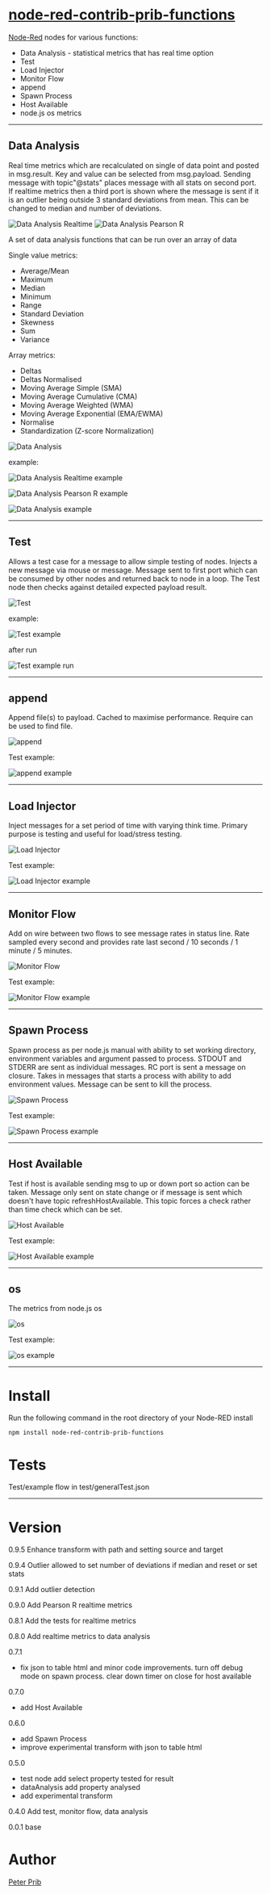 # [node-red-contrib-prib-functions][2]

[Node-Red][1] nodes for various functions:

*   Data Analysis  - statistical metrics that has real time option
*	Test  
*   Load Injector
*	Monitor Flow
*	append
*	Spawn Process
*	Host Available
*	node.js os metrics

------------------------------------------------------------

## Data Analysis

Real time metrics which are recalculated on single of data point and posted in msg.result.
Key and value can be selected from msg.payload.
Sending message with topic"@stats" places message with all stats on second port.
If realtime metrics then a third port is shown where the message is sent if it is an outlier
being outside 3 standard deviations from mean. This can be changed to median and number of deviations.

![Data Analysis Realtime](documentation/DataAnalysisRealtime.JPG "Data Analysis Realtime")
![Data Analysis Pearson R](documentation/DataAnalysisPearsonR.JPG "Data Analysis Pearson R")


A set of data analysis functions that can be run over an array of data

Single value metrics:
* Average/Mean
* Maximum
* Median
* Minimum
* Range
* Standard Deviation
* Skewness
* Sum
* Variance

Array metrics:
* Deltas
* Deltas Normalised
* Moving Average Simple (SMA)
* Moving Average Cumulative (CMA)
* Moving Average Weighted (WMA)
* Moving Average Exponential (EMA/EWMA)
* Normalise
* Standardization (Z-score Normalization)

![Data Analysis](documentation/DataAnalysis.JPG "Data Analysis")

example:

![Data Analysis Realtime example](documentation/DataAnalysisTestRealtime.JPG "Data Analysis Realtime example")

![Data Analysis Pearson R example](documentation/DataAnalysisTestPearsonR.JPG "Data Analysis PearsonR example")


![Data Analysis example](documentation/DataAnalysisTest.JPG "Data Analysis example")

------------------------------------------------------------

## Test

Allows a test case for a message to allow simple testing of nodes. Injects a new message via mouse or message. Message sent to first port which can be consumed by other nodes and returned back to node in a loop. The Test node then checks against detailed expected payload result. 

![Test](documentation/Test.JPG "Test")

example:

![Test example](documentation/TestTest.JPG "Test example")

after run

![Test example run](documentation/TestTestRun.JPG "Test example run")

------------------------------------------------------------

## append

Append file(s) to payload. Cached to maximise performance.
Require can be used to find file.

![append](documentation/append.JPG "append")

Test example:

![append example](documentation/appendTest.JPG "append example")


------------------------------------------------------------

## Load Injector

Inject messages for a set period of time with varying think time.
Primary purpose is testing and useful for load/stress testing.

![Load Injector](documentation/LoadInjector.JPG "Load Injector")

Test example:

![Load Injector example](documentation/LoadInjectorTest.JPG "Load Injector example")


------------------------------------------------------------

## Monitor Flow

Add on wire between two flows to see message rates in status line.
Rate sampled every second and provides rate last second / 10 seconds / 1 minute / 5 minutes.

![Monitor Flow](documentation/MonitorFlow.JPG "Monitor Flow")

Test example:

![Monitor Flow example](documentation/MonitorFlowTest.JPG "Monitor Flow example")

------------------------------------------------------------

## Spawn Process

Spawn process as per node.js manual with ability to set working directory, environment variables
and argument passed to process. STDOUT and STDERR are sent as individual messages.
RC port is sent a message on closure.
Takes in messages that starts a process with ability to add environment values.
Message can be sent to kill the process.    

![Spawn Process](documentation/SpawnProcess.JPG "Spawn Process")

Test example:

![Spawn Process example](documentation/SpawnProcessTest.JPG "Spawn Process example")


------------------------------------------------------------

## Host Available

Test if host is available sending msg to up or down port so action can be taken.
Message only sent on state change or if message is sent which doesn't have topic refreshHostAvailable.
This topic forces a check rather than time check which can be set.

![Host Available](documentation/hostAvailable.JPG "Host Available")

Test example:

![Host Available example](documentation/hostAvailableTest.JPG "Host Available example")

------------------------------------------------------------

## os

The metrics from node.js os

![os](documentation/os.JPG "os")

Test example:

![os example](documentation/osTest.JPG "os example")

------------------------------------------------------------

# Install

Run the following command in the root directory of your Node-RED install

    npm install node-red-contrib-prib-functions

# Tests

Test/example flow in test/generalTest.json

------------------------------------------------------------

# Version

0.9.5 Enhance transform with path and setting source and target

0.9.4 Outlier allowed to set number of deviations if median and reset or set stats

0.9.1 Add outlier detection

0.9.0 Add Pearson R realtime metrics

0.8.1 Add the tests for realtime metrics

0.8.0 Add realtime metrics to data analysis

0.7.1
* fix json to table html and minor code improvements.
turn off debug mode on spawn process.
clear down timer on close for host available

0.7.0
* add Host Available

0.6.0
* add Spawn Process
* improve experimental transform with json to table html

0.5.0
* test node add select property tested for result
* dataAnalysis add property analysed 
* add experimental transform

0.4.0 Add test, monitor flow, data analysis

0.0.1 base

# Author

[Peter Prib][3]

[1]: http://nodered.org "node-red home page"

[2]: https://www.npmjs.com/package/node-red-contrib-prib-functions "source code"

[3]: https://github.com/peterprib "base github"
